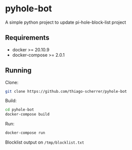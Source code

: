 # pyhole-bot
A simple python project to update pi-hole-block-list project

## Requirements

- docker >= 20.10.9
- docker-compose >= 2.0.1

## Running

Clone:

```sh
git clone https://github.com/thiago-scherrer/pyhole-bot
```

Build:

```sh
cd pyhole-bot
docker-compose build
```

Run:

```sh
docker-compose run
```

Blocklist output on `/tmp/blocklist.txt`
